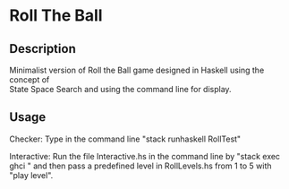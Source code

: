 Roll The Ball
=============
Description
----------
Minimalist version of Roll the Ball game designed in Haskell using the concept of  
State Space Search and using the command line for display.

Usage
--
Checker:
Type in the command line "stack runhaskell RollTest"


Interactive:
Run the file Interactive.hs in the command line by "stack exec ghci <filename>" 
and then pass a predefined level in RollLevels.hs from 1 to 5 with "play level<lvlNumber>".